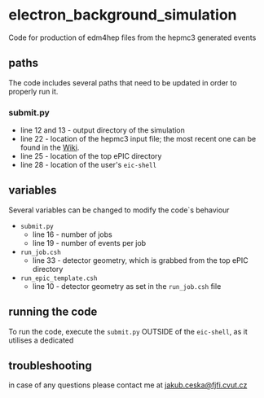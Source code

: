 # electron_background_simulation
Code for production of edm4hep files from the hepmc3 generated events

## paths
The code includes several paths that need to be updated in order to properly run it.
### submit.py
- line 12 and 13 - output directory of the simulation
- line 22 - location of the hepmc3 input file; the most recent one can be found in the [Wiki](https://wiki.bnl.gov/EPIC/index.php?title=Electron_Beam_Gas).
- line 25 - location of the top ePIC directory
- line 28 - location of the user's `eic-shell`

## variables
Several variables can be changed to modify the code`s behaviour
- `submit.py`
  - line 16 - number of jobs
  - line 19 - number of events per job
- `run_job.csh`
  - line 33 - detector geometry, which is grabbed from the top ePIC directory
- `run_epic_template.csh`
  - line 10 - detector geometry as set in the `run_job.csh` file

## running the code
To run the code, execute the `submit.py` OUTSIDE of the `eic-shell`, as it utilises a dedicated 

## troubleshooting
in case of any questions please contact me at <jakub.ceska@fjfi.cvut.cz>
